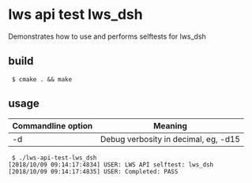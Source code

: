 # lws api test lws_dsh

Demonstrates how to use and performs selftests for lws_dsh

## build

```
 $ cmake . && make
```

## usage

Commandline option|Meaning
---|---
-d <loglevel>|Debug verbosity in decimal, eg, -d15

```
 $ ./lws-api-test-lws_dsh
[2018/10/09 09:14:17:4834] USER: LWS API selftest: lws_dsh
[2018/10/09 09:14:17:4835] USER: Completed: PASS
```

